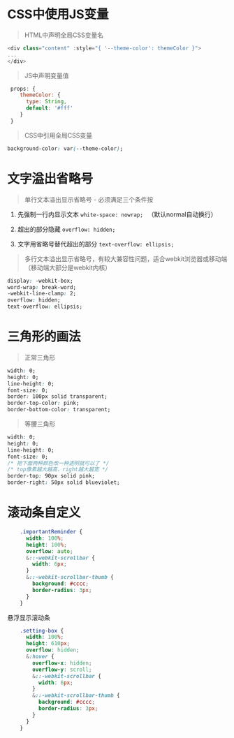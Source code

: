 # CSS中使用JS变量

> HTML中声明全局CSS变量名

```js
<div class="content" :style="{ '--theme-color': themeColor }">
...
</div>
```

> JS中声明变量值

```js
 props: {
    themeColor: {
      type: String,
      default: '#fff'
    }
 }
```

> CSS中引用全局CSS变量

```css
background-color: var(--theme-color);
```



# 文字溢出省略号

> 单行文本溢出显示省略号 - 必须满足三个条件按

1. 先强制一行内显示文本  `white-space: nowrap; ` （默认normal自动换行）

2. 超出的部分隐藏  `overflow: hidden;`

3. 文字用省略号替代超出的部分  `text-overflow: ellipsis;`



> 多行文本溢出显示省略号，有较大兼容性问题，适合webkit浏览器或移动端（移动端大部分是webkit内核）

```css
display: -webkit-box;
word-wrap: break-word;
-webkit-line-clamp: 2;
overflow: hidden;
text-overflow: ellipsis;
```



# 三角形的画法

> 正常三角形

```css
width: 0;
height: 0;
line-height: 0;
font-size: 0;
border: 100px solid transparent;
border-top-color: pink;
border-bottom-color: transparent;
```



> 等腰三角形

```css
width: 0;
height: 0;
line-height: 0;
font-size: 0;
/* 把下面两种颜色改一种透明就可以了 */
/* top像素越大越高，right越大越宽 */
border-top: 90px solid pink;
border-right: 50px solid blueviolet;
```



# 滚动条自定义

```css
    .importantReminder {
      width: 100%;
      height: 100%;
      overflow: auto;
      &::-webkit-scrollbar {
        width: 6px;
      }
      &::-webkit-scrollbar-thumb {
        background: #cccc;
        border-radius: 3px;
      }
    }
```

悬浮显示滚动条

```css
    .setting-box {
      width: 100%;
      height: 610px;
      overflow: hidden;
      &:hover {
        overflow-x: hidden;
        overflow-y: scroll;
        &::-webkit-scrollbar {
          width: 6px;
        }
        &::-webkit-scrollbar-thumb {
          background: #cccc;
          border-radius: 3px;
        }
      }
    }
```

